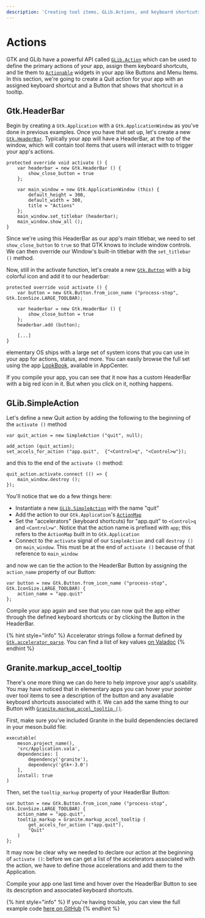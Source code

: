 ```yaml
---
description: 'Creating tool items, GLib.Actions, and keyboard shortcuts'
---
```


# Actions

GTK and GLib have a powerful API called [`GLib.Action`](https://valadoc.org/gio-2.0/GLib.Action.html) which can be used to define the primary actions of your app, assign them keyboard shortcuts, and tie them to [`Actionable`](https://valadoc.org/gtk+-3.0/Gtk.Actionable.html) widgets in your app like Buttons and Menu Items. In this section, we're going to create a Quit action for your app with an assigned keyboard shortcut and a Button that shows that shortcut in a tooltip.

## Gtk.HeaderBar

Begin by creating a `Gtk.Application` with a `Gtk.ApplicationWindow` as you've done in previous examples. Once you have that set up, let's create a new [`Gtk.HeaderBar`](https://valadoc.org/gtk+-3.0/Gtk.HeaderBar.html). Typically your app will have a HeaderBar, at the top of the window, which will contain tool items that users will interact with to trigger your app's actions.

```text
protected override void activate () {
    var headerbar = new Gtk.HeaderBar () {
        show_close_button = true
    };

    var main_window = new Gtk.ApplicationWindow (this) {
        default_height = 300,
        default_width = 300,
        title = "Actions"
    };
    main_window.set_titlebar (headerbar);
    main_window.show_all ();
}
```

Since we're using this HeaderBar as our app's main titlebar, we need to set `show_close_button` to `true` so that GTK knows to include window controls. We can then override our Window's built-in titlebar with the `set_titlebar ()` method.

Now, still in the activate function, let's create a new [`Gtk.Button`](https://valadoc.org/gtk+-3.0/Gtk.Button.html) with a big colorful icon and add it to our headerbar:

```text
protected override void activate () {
    var button = new Gtk.Button.from_icon_name ("process-stop", Gtk.IconSize.LARGE_TOOLBAR);

    var headerbar = new Gtk.HeaderBar () {
        show_close_button = true
    };
    headerbar.add (button);

    [...]
}
```

elementary OS ships with a large set of system icons that you can use in your app for actions, status, and more. You can easily browse the full set using the app [LookBook](http://appcenter.elementary.io/com.github.danrabbit.lookbook/), available in AppCenter.

If you compile your app, you can see that it now has a custom HeaderBar with a big red icon in it. But when you click on it, nothing happens.

## GLib.SimpleAction

Let's define a new Quit action by adding the following to the beginning of the `activate ()` method

```text
var quit_action = new SimpleAction ("quit", null);

add_action (quit_action);
set_accels_for_action ("app.quit",  {"<Control>q", "<Control>w"});
```

and this to the end of the `activate ()` method:

```text
quit_action.activate.connect (() => {
    main_window.destroy ();
});
```

You'll notice that we do a few things here:

* Instantiate a new [`GLib.SimpleAction`](https://valadoc.org/gio-2.0/GLib.SimpleAction.html) with the name "quit"
* Add the action to our `Gtk.Application`'s [`ActionMap`](https://valadoc.org/gio-2.0/GLib.ActionMap.html)
* Set the "accelerators" \(keyboard shortcuts\) for "app.quit" to `<Control>q` and `<Control>w"`. Notice that the action name is prefixed with `app`; this refers to the `ActionMap` built in to `Gtk.Application`
* Connect to the `activate` signal of our `SimpleAction` and call `destroy ()` on `main_window`. This must be at the end of `activate ()` because of that reference to `main_window`

and now we can tie the action to the HeaderBar Button by assigning the `action_name` property of our Button:

```text
var button = new Gtk.Button.from_icon_name ("process-stop", Gtk.IconSize.LARGE_TOOLBAR) {
    action_name = "app.quit"
};
```

Compile your app again and see that you can now quit the app either through the defined keyboard shortcuts or by clicking the Button in the HeaderBar.

{% hint style="info" %}
Accelerator strings follow a format defined by [`Gtk.accelerator_parse`](https://valadoc.org/gtk+-3.0/Gtk.accelerator_parse.html). You can find a list of key values [on Valadoc](https://valadoc.org/gdk-3.0/Gdk.Key.html)
{% endhint %}

## Granite.markup\_accel\_tooltip

There's one more thing we can do here to help improve your app's usability. You may have noticed that in elementary apps you can hover your pointer over tool items to see a description of the button and any available keyboard shortcuts associated with it. We can add the same thing to our Button with [`Granite.markup_accel_tooltip ()`](https://valadoc.org/granite/Granite.markup_accel_tooltip.html).

First, make sure you've included Granite in the build dependencies declared in your meson.build file:

```text
executable(
    meson.project_name(),
    'src/Application.vala',
    dependencies: [
        dependency('granite'),
        dependency('gtk+-3.0')
    ],
    install: true
)
```

Then, set the `tooltip_markup` property of your HeaderBar Button:

```text
var button = new Gtk.Button.from_icon_name ("process-stop", Gtk.IconSize.LARGE_TOOLBAR) {
    action_name = "app.quit",
    tooltip_markup = Granite.markup_accel_tooltip (
        get_accels_for_action ("app.quit"),
        "Quit"
    )
};
```

It may now be clear why we needed to declare our action at the beginning of `activate ()`: before we can get a list of the accelerators associated with the action, we have to define those accelerations and add them to the Application.

Compile your app one last time and hover over the HeaderBar Button to see its description and associated keyboard shortcuts.

{% hint style="info" %}
If you're having trouble, you can view the full example code [here on GitHub](https://github.com/vala-lang/examples/tree/glib-action)
{% endhint %}

